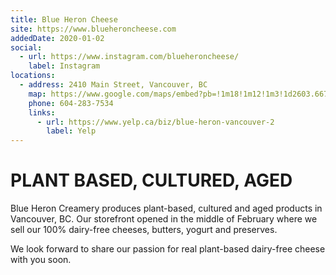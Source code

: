 ```yaml
---
title: Blue Heron Cheese
site: https://www.blueheroncheese.com
addedDate: 2020-01-02
social:
  - url: https://www.instagram.com/blueheroncheese/
    label: Instagram
locations:
  - address: 2410 Main Street, Vancouver, BC
    map: https://www.google.com/maps/embed?pb=!1m18!1m12!1m3!1d2603.667496940479!2d-123.10290458409186!3d49.263747879329266!2m3!1f0!2f0!3f0!3m2!1i1024!2i768!4f13.1!3m3!1m2!1s0x548673e1d6813a35%3A0xc2f57dc5ee6fcad8!2sBlue%20Heron%20Cheese%20Shop!5e0!3m2!1sen!2sca!4v1578294565540!5m2!1sen!2sca
    phone: 604-283-7534
    links:
      - url: https://www.yelp.ca/biz/blue-heron-vancouver-2
        label: Yelp
---
```


# PLANT BASED, CULTURED, AGED

Blue Heron Creamery produces plant-based, cultured and aged products in Vancouver, BC. Our storefront opened in the middle of February where we sell our 100% dairy-free cheeses, butters, yogurt and preserves.

We look forward to share our passion for real plant-based dairy-free cheese with you soon.

